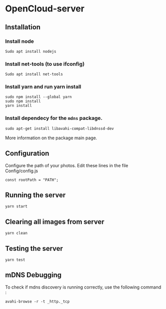 # OpenCloud-server

## Installation

### Install node

```
Sudo apt install nodejs
```

### Install net-tools (to use ifconfig)

```
Sudo apt install net-tools
```

### Install yarn and run yarn install

```
sudo npm install --global yarn
sudo npm install
yarn install
```

### Install dependecy for the `mdns` package.

```
sudo apt-get install libavahi-compat-libdnssd-dev
```

More information on the package main page.

## Configuration

Configure the path of your photos. Edit these lines in the file Config/config.js

```
const rootPath = "PATH";
```

## Running the server

```
yarn start
```

## Clearing all images from server

```
yarn clean
```

## Testing the server

```
yarn test
```

## mDNS Debugging

To check if mdns discovery is running correctly, use the following command :

```
avahi-browse -r -t _http._tcp
```
